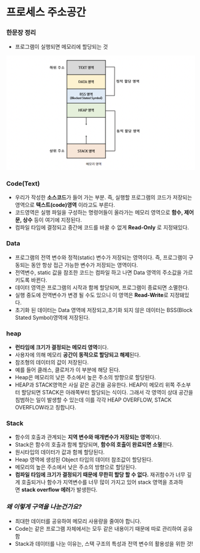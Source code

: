 # 프로세스 주소공간

### 한문장 정리

- 프로그램이 실행되면 메모리에 할당되는 것

![image_1](./process-address-space/process-address-space_1.png)

### **Code(Text)**

- 우리가 작성한 **소스코드**가 들어 가는 부분. 즉, 실행할 프로그램의 코드가 저장되는 영역으로 **텍스트(code)영역** 이라고도 부른다.
- 코드영역은 실행 파일을 구성하는 명령어들이 올라가는 메모리 영역으로 **함수, 제어문, 상수** 등이 여기에 지정된다.
- 컴파일 타임에 결정되고 중간에 코드를 바꿀 수 없게 **Read-Only** 로 지정돼있다.

### **Data**

- 프로그램의 전역 변수와 정적(static) 변수가 저장되는 영역이다. 즉, 프로그램이 구동되는 동안 항상 접근 가능한 변수가 저장되는 영역이다.
- 전역변수, static 값을 참조한 코드는 컴파일 하고 나면 Data 영역의 주소값을 가르키도록 바뀐다.
- 데이터 영역은 프로그램의 시작과 함께 할당되며, 프로그램이 종료되면 소멸한다.
- 실행 중도에 전역변수가 변경 될 수도 있으니 이 영역은 **Read-Write**로 지정돼있다.
- 초기화 된 데이터는 Data 영역에 저장되고,초기화 되지 않은 데이터는 BSS(Block Stated Symbol)영역에 저장된다.

### heap

- **런타임에 크기가 결정되는 메모리 영역**이다.
- 사용자에 의해 메모리 **공간이 동적으로 할당되고 해제**된다.
- 참조형의 데이터의 값이 저장된다.
- 예를 들어 클래스, 클로저가 이 부분에 해당 된다.
- Heap은 메모리의 낮은 주소에서 높은 주소의 방향으로 할당된다.
- HEAP과 STACK영역은 사실 같은 공간을 공유한다. HEAP이 메모리 위쪽 주소부터 할당되면 STACK은 아래쪽부터 할당되는 식이다. 그래서 각 영역이 상대 공간을 침범하는 일이 발생할 수 있는데 이를 각각 HEAP OVERFLOW, STACK OVERFLOW라고 칭합니다.

### **Stack**

- 함수의 호출과 관계되는 **지역 변수와 매개변수가 저장되는 영역**이다.
- Stack은 함수의 호출과 함께 할당되며, **함수의 호출이 완료되면 소멸**한다.
- 원시타입의 데이터가 값과 함께 할당된다.
- Heap 영역에 생성된 Object 타입의 데이터 참조값이 할당된다.
- 메모리의 높은 주소에서 낮은 주소의 방향으로 할당된다.
- **컴파일 타임에 크기가 결정되기 때문에 무한히 할당 할 수 없다.** 재귀함수가 너무 깊게 호출되거나 함수가 지역변수를 너무 많이 가지고 있어 stack 영역을 초과하면 **stack overflow 에러**가 발생한다.

### ***왜 이렇게 구역을 나눈건가요?***

- 최대한 데이터를 공유하여 메모리 사용량을 줄여야 합니다.
- Code는 같은 프로그램 자체에서는 모두 같은 내용이기 때문에 따로 관리하여 공유함
- Stack과 데이터를 나눈 이유는, 스택 구조의 특성과 전역 변수의 활용성을 위한 것!